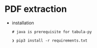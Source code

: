 # PDF extraction

* installation

  ```
  # java is prerequisite for tabula-py

  ❯ pip3 install -r requirements.txt
  ```
